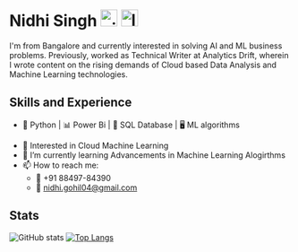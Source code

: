 # Nidhi Singh [<img src='https://cdn.jsdelivr.net/npm/simple-icons@3.0.1/icons/github.svg' alt='github' height='30'>](https://github.com/Nidhi0412)  [<img src='https://cdn.jsdelivr.net/npm/simple-icons@3.0.1/icons/linkedin.svg' alt='linkedin' height='30'>](https://www.linkedin.com/in/nidhi-singh-59a16378)

I'm from Bangalore and currently interested in solving AI and ML business problems. Previously, worked as Technical Writer at Analytics Drift, wherein I wrote content on the rising demands of Cloud based Data Analysis and Machine Learning technologies.

## Skills and Experience
* 🐍 Python | 📊 Power Bi | 📁 SQL Database | 🖥️ ML algorithms

- 🔭 Interested in Cloud Machine Learning 
- 🌱 I’m currently learning Advancements in Machine Learning Alogirthms 
- 📫 How to reach me: 
   -  📱 +91 88497-84390
   -  📩 nidhi.gohil04@gmail.com

## Stats
![GitHub stats](https://github-readme-stats.vercel.app/api?username=amit0902&show_icons=true) [![Top Langs](https://github-readme-stats.vercel.app/api/top-langs/?username=amit0902)](https://github.com/amit0902/github-readme-stats)
